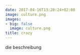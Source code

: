 ```yaml
---
date: 2017-04-16T13:28:24+02:00
image: culture.png
images:
- big: false
  image: culture.png
title: crazy
---
```


die beschreibung

